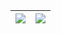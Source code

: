 <!-- ### Hi there 👋 -->

<!--
**Berkesole/Berkesole** is a ✨ _special_ ✨ repository because its `README.md` (this file) appears on your GitHub profile.

Here are some ideas to get you started:

- 🔭 I’m currently working on ...
- 🌱 I’m currently learning ...
- 👯 I’m looking to collaborate on ...
- 🤔 I’m looking for help with ...
- 💬 Ask me about ...
- 📫 How to reach me: ...
- 😄 Pronouns: ...
- ⚡ Fun fact: ...
-->

<!-- 
[![Anurag's GitHub stats](https://github-readme-stats.vercel.app/api?username=Berkesole&show_icons=true)](https://github.com/anuraghazra/github-readme-stats) -->


| <img align="center" src="https://github-readme-stats.vercel.app/api?username=Berkesole&show_icons=true&hide_border=true" /> | <img align="center" src="https://github-readme-stats.vercel.app/api/top-langs/?username=Berkesole&layout=compact" /> |
| ------------------------------------------------------------ | ------------------------------------------------------------ |

<!-- [![Top Langs](https://github-readme-stats.vercel.app/api/top-langs/?username=Berkesole&layout=compact)](https://github.com/anuraghazra/github-readme-stats) -->
